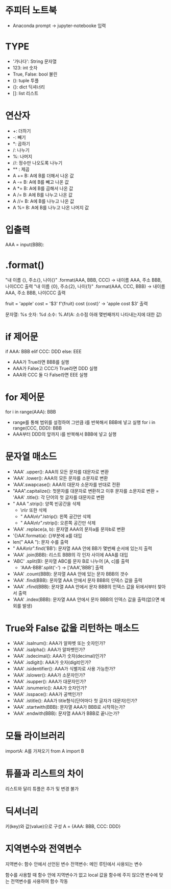 # 주피터 노트북
- Anaconda prompt -> jupyter-notebooke 입력

# TYPE
- '가나다': String 문자열
- 123: int 숫자
- True, False: bool 불린
- (): tuple 투플
- {}: dict 딕셔너리
- []: list 리스트

# 연산자
- +: 더하기
- -: 빼기
- *: 곱하기
- /: 나누기
- %: 나머지
- //: 정수만 나오도록 나누기
- ** : 제곱
- A += B: A에 B를 더해서 나온 값
- A -= B: A에 B를 빼고 나온 값
- A *= B: A에 B를 곱해서 나온 값
- A /= B: A에 B를 나누고 나온 값
- A //= B: A에 B를 나누고 나온 값
- A %= B: A에 B를 나누고 나온 나머지 값

# 입출력
AAA = input(BBB):

# .format()
"내 이름 {}, 주소{}, 나이{}" .format(AAA, BBB, CCC)
-> 내이름 AAA, 주소 BBB, 나이CCC 출력
"내 이름 {0}, 주소{2}, 나이{1}" .format(AAA, CCC, BBB)
-> 내이름 AAA, 주소 BBB, 나이CCC 출력

fruit = 'apple'
cost = '$3'
f'{fruit} cost {cost}'
-> 'apple cost $3' 출력

문자열: %s
숫자: %d
소수: %.Af(A: 소수점 아래 몇번째까지 나타내는지에 대한 값)

# if 제어문
if AAA:
    BBB
elif CCC:
    DDD
else: EEE
- AAA가 True라면 BBB를 실행
- AAA가 False고 CCC가 True라면 DDD 실행
- AAA와 CCC 둘 다 False라면 EEE 실행

# for 제어문
for i in range(AAA):
    BBB
- range를 통해 범위를 설정하여 그만큼 i를 반복해서 BBB에 넣고 실행
for i in range(CCC, DDD):
    BBB
- AAA부터 DDD의 앞까지 i를 반복해서 BBB에 넣고 실행
# 문자열 매소드
- 'AAA' .upper(): AAA의 모든 문자를 대문자로 변환
- 'AAA' .lower(): AAA의 모든 문자를 소문자로 변환
- 'AAA'.swapcase(): AAA의 대문자 소문자를 반대로 전환
- "AAA".capitalize(): 첫문자를 대문자로 변환하고 이후 문자를 소문자로 변환
= 'AAA' .title(): 각 단어의 첫 글자를 대문자로 변환
- " AAA ".strip(): 양쪽 빈공간을 삭제
    - \n\r 또한 삭제
    - " AAA\n\r".lstrip(): 왼쪽 공간만 삭제
    - " AAA\n\r".rstrip(): 오른쪽 공간만 삭제
- 'AAA' .replace(a, b): 문자열 AAA의 문자a를 문자b로 변환
- '{}AA'.format(a): {}부분에 a를 대입
- len(" AAA "): 문자 수를 출력
- " AAA\n\r".find('BB'): 문자열 AAA 안에 BB가 몇번째 순서에 있는지 출력
- 'AAA' .join(BBB): 리스트 BBB의 각 인자 사이에 AAA를 대입
- 'ABC' .split(B): 문자열 ABC를 문자 B로 나누어 [A, c]를 출력
    - 'AAA-BBB'.split('-') -> ['AAA','BBB'] 출력
- 'AAA' .count(BBB): 문자열 AAA 안에 있는 문자 BBB의 갯수
- 'AAA' .find(BBB): 문자열 AAA 안에서 문자 BBB의 인덱스 값을 출력
- 'AAA' .rfind(BBB): 문자열 AAA 안에서 문자 BBB의 인덱스 값을 뒤에서부터 찾아서 출력
- 'AAA' .index(BBB): 문자열 AAA 안에서 문자 BBB의 인덱스 값을 출력(없으면 예외를 발생)
# True와 False 값을 리턴하는 매소드
- 'AAA' .isalnum(): AAA가 알파벳 또는 숫자인가?
- 'AAA' .isalpha(): AAA가 알파벳인가?
- 'AAA' .isdecimal(): AAA가 숫자(decimal)인가?
- 'AAA' .isdigit(): AAA가 숫자(digit)인가?
- 'AAA' .isidentifier(): AAA가 식별자로 사용 가능한가?
- 'AAA' .islower(): AAA가 소문자인가?
- 'AAA' .isupper(): AAA가 대문자인가?
- 'AAA' .isnumeric(): AAA가 숫자인가?
- 'AAA' .isspace(): AAA가 공백인가?
- 'AAA' .istitle(): AAA가 title형식(단어마다 첫 글자가 대문자)인가? 
- 'AAA' .startwith(BBB): 문자열 AAA가 BBB로 시작하는가?
- 'AAA' .endwith(BBB): 문자열 AAA가 BBB로 끝나는가?

# 모듈 라이브러리
importA: A를 가져오기
from A import B

# 튜플과 리스트의 차이
리스트와 달리 튜플은 추가 및 변경 불가

# 딕셔너리
키(key)와 값(value)으로 구성
A = {AAA: BBB, CCC: DDD}

# 지역변수와 전역변수
지역변수: 함수 안에서 선언된 변수
전역변수: 메인 루틴에서 사용되는 변수

함수를 사용할 때 함수 안에 지역변수가 없고 local 값을 함수에 주지 않으면 변수에 맞는 전역변수를 사용하여 함수 작동